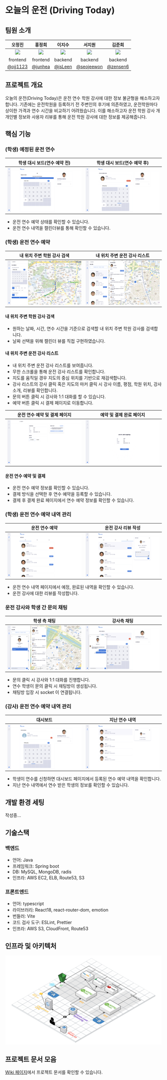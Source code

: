 # 오늘의 운전 (Driving Today)

## 팀원 소개

|                                                                                       오정진                                                                                       |                                                                                      홍정희                                                                                       |                                                                                      이지수                                                                                       |                                                                                        서지원                                                                                        |                                                                                       김준희                                                                                       |
| :--------------------------------------------------------------------------------------------------------------------------------------------------------------------------------: | :-------------------------------------------------------------------------------------------------------------------------------------------------------------------------------: | :-------------------------------------------------------------------------------------------------------------------------------------------------------------------------------: | :----------------------------------------------------------------------------------------------------------------------------------------------------------------------------------: | :--------------------------------------------------------------------------------------------------------------------------------------------------------------------------------: |
| <a href='https://github.com/ojj1123'><img src='https://github.com/softeerbootcamp-3rd/Team1-driving-today/assets/33178048/808999dc-2d03-48a4-9838-fcfc4d35f165' width='200' /></a> | <a href='https://github.com/junhea'><img src='https://github.com/softeerbootcamp-3rd/Team1-driving-today/assets/33178048/ab2c44e2-3101-4f9f-9bcf-c92749071a76' width='200' /></a> | <a href='https://github.com/jsLeen'><img src='https://github.com/softeerbootcamp-3rd/Team1-driving-today/assets/33178048/ece590be-da09-4e97-b460-2fbf63d873d6' width='200' /></a> | <a href='https://github.com/seojeewon'><img src='https://github.com/softeerbootcamp-3rd/Team1-driving-today/assets/33178048/c7d30887-ca74-4ef8-85c9-02e4424e27be' width='200' /></a> | <a href='https://github.com/zensen6'><img src='https://github.com/softeerbootcamp-3rd/Team1-driving-today/assets/33178048/680ca29a-f2bf-4568-beb6-36315879bcb6' width='200' /></a> |
|                                                                                      frontend                                                                                      |                                                                                     frontend                                                                                      |                                                                                      backend                                                                                      |                                                                                       backend                                                                                        |                                                                                      backend                                                                                       |
|                                                                 <a href='https://github.com/ojj1123'>@ojj1123</a>                                                                  |                                                                  <a href='https://github.com/junhea'>@junhea</a>                                                                  |                                                                  <a href='https://github.com/jsLeen'>@jsLeen</a>                                                                  |                                                                <a href='https://github.com/seojeewon'>@seojeewon</a>                                                                 |                                                                 <a href='https://github.com/zensen6'>@zensen6</a>                                                                  |

## 프로젝트 개요

오늘의 운전(Driving Today)은 운전 연수 학원 강사에 대한 정보 불균형을 해소하고자 합니다. 기존에는 운전학원을 등록하기 전 주변인의 후기에 의존하였고, 운전학원마다 상이한 가격과 연수 시간을 비교하기 어려웠습니다. 이를 해소하고자 운전 학원 강사 개개인별 정보와 사용자 리뷰를 통해 운전 학원 강사에 대한 정보를 제공해줍니다.

## 핵심 기능

### (학생) 예정된 운전 연수

| 학생 대시 보드(연수 예약 전)  |      학생 대시 보드(연수 예약 후)      |
| :---------------------------: | :------------------------------------: |
| ![](./docs/학생-대시보드.png) | ![](./docs/학생-대시보드-예약완료.png) |

- 운전 연수 예약 상태를 확인할 수 있습니다.
- 운전 연수 내역을 캘린더뷰를 통해 확인할 수 있습니다.

### (학생) 운전 연수 예약

|  내 위치 주변 학원 강사 검색   | 내 위치 주변 운전 강사 리스트  |
| :----------------------------: | :----------------------------: |
| ![](./docs/학생-연수예약1.png) | ![](./docs/학생-연수예약2.png) |

#### 내 위치 주변 학원 강사 검색

- 원하는 날짜, 시간, 연수 시간을 기준으로 검색할 내 위치 주변 학원 강사를 검색합니다.
- 날짜 선택을 위해 캘린더 뷰를 직접 구현하였습니다.

#### 내 위치 주변 운전 강사 리스트

- 내 위치 주변 운전 강사 리스트를 보여줍니다.
- 무한 스크롤을 통해 운전 강사 리스트를 확인합니다.
- 지도를 움직일 경우 지도의 중심 위치를 기반으로 재검색합니다.
- 강사 리스트의 강사 클릭 혹은 지도의 마커 클릭 시 강사 이름, 평점, 학원 위치, 강사 소개, 리뷰를 확인합니다.
- 문의 버튼 클릭 시 강사와 1:1 대화를 할 수 있습니다.
- 예약 버튼 클릭 시 결제 페이지로 이동합니다.

| 운전 연수 예약 및 결제 페이지  |    예약 및 결제 완료 페이지    |
| :----------------------------: | :----------------------------: |
| ![](./docs/학생-연수예약3.png) | ![](./docs/학생-연수예약4.png) |

#### 운전 연수 예약 및 결제

- 운전 연수 예약 정보를 확인할 수 있습니다.
- 결제 방식을 선택한 후 연수 예약을 등록할 수 있습니다.
- 결제 후 결제 완료 페이지에서 연수 예약 정보를 확인할 수 있습니다.

### (학생) 운전 연수 예약 내역 관리

|         운전 연수 예약         |      운전 강사 리뷰 작성       |
| :----------------------------: | :----------------------------: |
| ![](./docs/학생-예약내역1.png) | ![](./docs/학생-예약내역3.png) |

- 운전 연수 내역 페이지에서 예정, 완료된 내역을 확인할 수 있습니다.
- 운전 강사에 대한 리뷰를 작성합니다.

### 운전 강사와 학생 간 문의 채팅

|       학생 측 채팅        |        강사측 채팅        |
| :-----------------------: | :-----------------------: |
| ![](./docs/학생-채팅.png) | ![](./docs/강사-채팅.png) |

- 문의 클릭 시 강사와 1:1 대화를 진행합니다.
- 연수 학생이 문의 클릭 시 채팅방이 생성됩니다.
- 채팅방 입장 시 socket 이 연결됩니다.

### (강사) 운전 연수 예약 내역 관리

|           대시보드            |          지난 연수 내역           |
| :---------------------------: | :-------------------------------: |
| ![](./docs/강사-대시보드.png) | ![](./docs/강사-지난연수내역.png) |

- 학생이 연수를 신청하면 대시보드 페이지에서 등록된 연수 예약 내역을 확인합니다.
- 지난 연수 내역에서 연수 받은 학생의 정보를 확인할 수 있습니다.

## 개발 환경 세팅

작성중...

## 기술스택

### 백엔드

- 언어: Java
- 프레임워크: Spring boot
- DB: MySQL, MongoDB, radis
- 인프라: AWS EC2, ELB, Route53, S3

### 프론트엔드

- 언어: typescript
- 라이브러리: React18, react-router-dom, emotion
- 번들러: Vite
- 코드 검사 도구: ESLint, Prettier
- 인프라: AWS S3, CloudFront, Route53

## 인프라 및 아키텍처

![](./docs/인프라-및-아키텍처.png)

## 프로젝트 문서 모음

[Wiki 페이지](https://github.com/softeerbootcamp-3rd/Team1-driving-today/wiki)에서 프로젝트 문서를 확인할 수 있습니다.
